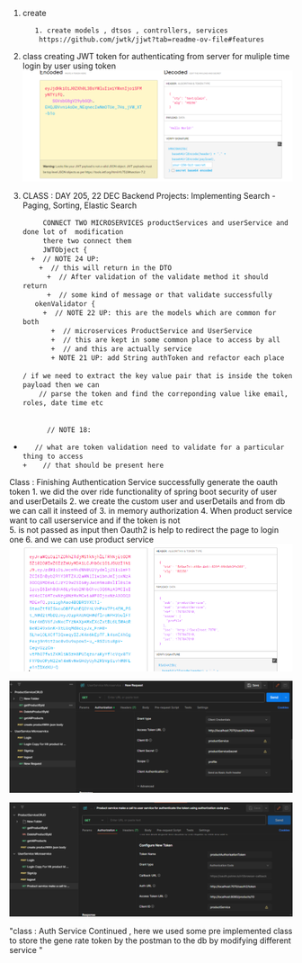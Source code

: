 1. create 
          

          1. create models , dtsos , controllers, services
           https://github.com/jwtk/jjwt?tab=readme-ov-file#features

2. class creating JWT token for authenticating from server
   for muliple time login by user using token 
![img_2.png](img_2.png)
          

3. CLASS : DAY 205, 22 DEC
   Backend Projects: Implementing Search - Paging, Sorting, Elastic Search
           
            CONNECT TWO MICROSERVICES productServices and userService and done lot of  modification 
            there two connect them 
            JWTObject {
         +  // NOTE 24 UP:
           +  // this will return in the DTO
             +  // After validation of the validate method it should return
             +  // some kind of message or that validate successfully
          okenValidator {
            +  // NOTE 22 UP: this are the models which are common for both
              +  // microservices ProductService and UserService
              +  // this are kept in some common place to access by all
              +  // and this are actually service
              + NOTE 21 UP: add String authToken and refactor each place

       / if we need to extract the key value pair that is inside the token payload then we can
           // parse the token and find the correponding value like email, roles, date time etc
                  

             // NOTE 18:
+        // what are token validation need to validate for a particular thing to access
      +    // that should be present here


Class : Finishing Authentication Service
      successfully generate the oauth token 
      1. we did the over ride functionality of spring boot security of user and userDetails
         2. we create the custom user and userDetails and from db we can call it insteed of 
         3. in memory authorization 
         4. When product service want to call userservice and if the token is not  
         5. is not passed as input then Oauth2 is help to redirect the page to login one
         6. and we can use product service
         ![img_3.png](img_3.png)
      
![img_4.png](img_4.png)
      
![img_5.png](img_5.png)

"class : Auth Service Continued , here we used some pre implemented class to store the gene
rate token by the postman to the db by modifying different service "
